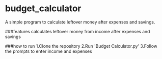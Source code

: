 # budget_calculator
A simple program to calculate leftover money after expenses and savings.

###features
calculates leftover money from income after expenses and savings

###how to run
1.Clone the repository 
2.Run 'Budget Calculator.py'
3.Follow the prompts to enter income and expenses
